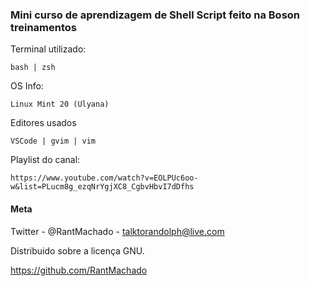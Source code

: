 ### Mini curso de aprendizagem de Shell Script feito na Boson treinamentos

Terminal utilizado:
``` 
bash | zsh
```

OS Info:
``` 
Linux Mint 20 (Ulyana)
```

Editores usados 

```
VSCode | gvim | vim
```

Playlist do canal:
```
https://www.youtube.com/watch?v=EOLPUc6oo-w&list=PLucm8g_ezqNrYgjXC8_CgbvHbvI7dDfhs
```

#### Meta

Twitter - @RantMachado - talktorandolph@live.com

Distribuido sobre a licença GNU. 

https://github.com/RantMachado
